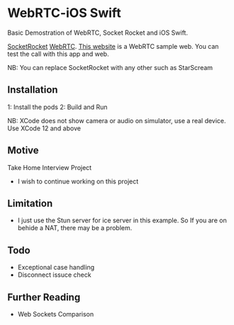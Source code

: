 # WebRTC-iOS Swift
Basic Demostration of WebRTC, Socket Rocket and iOS Swift.

[SocketRocket](https://developer.squareup.com/blog/introducing-socketrocket-a-websocket-library-for-objective-c/)
[WebRTC](https://webrtc.org/).
[This website](https://appr.tc/) is a WebRTC sample web. You can test the call with this app and web.

NB: You can replace SocketRocket with any other such as StarScream

## Installation

1: Install the pods
2: Build and Run

NB: XCode does not show camera or audio on simulator, use a real device.
Use XCode 12 and above

## Motive
Take Home Interview Project

* I wish to continue working on this project

## Limitation
* I just use the Stun server for ice server in this example. So If you are on behide a NAT, there may be a problem.

## Todo
* Exceptional case handling
* Disconnect issuce check

## Further Reading
* Web Sockets Comparison
 [](https://ios.libhunt.com/compare-socketrocket-vs-starscream)


